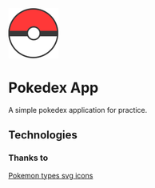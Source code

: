<img src="./assets/icon.png" height='100' width='100' alt='pokedex'/>

# Pokedex App

A simple pokedex application for practice.

## Technologies

### Thanks to

[Pokemon types svg icons](https://github.com/duiker101/pokemon-type-svg-icons)

<!--
https://dribbble.com/shots/14500564-Pokedex
https://dribbble.com/shots/17332968-Pok-dex-Apps-Design-Exploration
https://dribbble.com/shots/16833947-Mobile-Pokedex-App-Design-Exploration
https://dribbble.com/shots/15424778-Pokedex-Mobile/attachments/7192687?mode=media
https://dribbble.com/shots/13866917-Pok-dex-Redesign
https://pokeapi.co/
https://github.com/rodcordeiro/pokemon/blob/master/pokemon.ts
 -->
